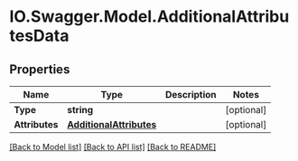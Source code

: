# IO.Swagger.Model.AdditionalAttributesData
## Properties

Name | Type | Description | Notes
------------ | ------------- | ------------- | -------------
**Type** | **string** |  | [optional] 
**Attributes** | [**AdditionalAttributes**](AdditionalAttributes.md) |  | [optional] 

[[Back to Model list]](../README.md#documentation-for-models) [[Back to API list]](../README.md#documentation-for-api-endpoints) [[Back to README]](../README.md)

